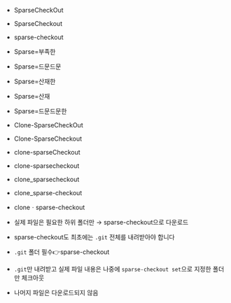 - SparseCheckOut
- SparseCheckout
- sparse-checkout
- Sparse=부족한
- Sparse=드문드문
- Sparse=산재한
- Sparse=산재
- Sparse=드문드문한
- Clone-SparseCheckOut
- Clone-SparseCheckout
- clone-sparseCheckout
- clone-sparsecheckout
- clone_sparsecheckout
- clone_sparse-checkout
- cloneㆍsparse-checkout
- 실제 파일은 필요한 하위 폴더만 → sparse-checkout으로 다운로드
- sparse-checkout도 최초에는 `.git` 전체를 내려받아야 합니다
- `.git` 폴더 필수👉sparse-checkout

- `.git`만 내려받고 실제 파일 내용은 나중에 `sparse-checkout set`으로 지정한 폴더만 체크아웃
- 나머지 파일은 다운로드되지 않음